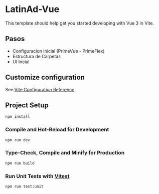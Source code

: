 # LatinAd-Vue

This template should help get you started developing with Vue 3 in Vite.
## Pasos
- Configuracion Inicial (PrimeVue - PrimeFlex)
- Estructura de Carpetas
- UI Incial


## Customize configuration

See [Vite Configuration Reference](https://vitejs.dev/config/).

## Project Setup

```sh
npm install
```

### Compile and Hot-Reload for Development

```sh
npm run dev
```

### Type-Check, Compile and Minify for Production

```sh
npm run build
```

### Run Unit Tests with [Vitest](https://vitest.dev/)

```sh
npm run test:unit
```
